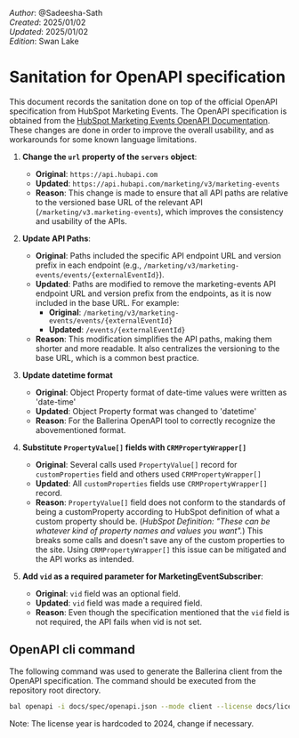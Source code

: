 _Author_: @Sadeesha-Sath \
_Created_: 2025/01/02 \
_Updated_: 2025/01/02 \
_Edition_: Swan Lake

# Sanitation for OpenAPI specification

This document records the sanitation done on top of the official OpenAPI specification from HubSpot Marketing Events.
The OpenAPI specification is obtained from the [HubSpot Marketing Events OpenAPI Documentation](https://developers.hubspot.com/docs/reference/api/marketing/marketing-events). These changes are done in order to improve the overall usability, and as workarounds for some known language limitations.

1. **Change the `url` property of the `servers` object**:
   - **Original**: `https://api.hubapi.com`
   - **Updated**: `https://api.hubapi.com/marketing/v3/marketing-events`
   - **Reason**: This change is made to ensure that all API paths are relative to the versioned base URL of the relevant API (`/marketing/v3.marketing-events`), which improves the consistency and usability of the APIs.

2. **Update API Paths**:
   - **Original**: Paths included the specific API endpoint URL and version prefix in each endpoint (e.g., `/marketing/v3/marketing-events/events/{externalEventId}`).
   - **Updated**: Paths are modified to remove the marketing-events API endpoint URL and version prefix from the endpoints, as it is now included in the base URL. For example:
     - **Original**: `/marketing/v3/marketing-events/events/{externalEventId}`
     - **Updated**: `/events/{externalEventId}`
   - **Reason**: This modification simplifies the API paths, making them shorter and more readable. It also centralizes the versioning to the base URL, which is a common best practice.

3. **Update datetime format**
   - **Original**: Object Property format of date-time values were written as 'date-time'
   - **Updated**: Object Property format was changed to 'datetime'
   - **Reason**: For the Ballerina OpenAPI tool to correctly recognize the abovementioned format.

4. **Substitute `PropertyValue[]` fields with `CRMPropertyWrapper[]`**
   - **Original**: Several calls used `PropertyValue[]` record for `customProperties` field and others used `CRMPropertyWrapper[]`
   - **Updated**: All `customProperties` fields use `CRMPropertyWrapper[]` record.
   - **Reason**: `PropertyValue[]` field does not conform to the standards of being a customProperty according to HubSpot definition of what a custom property should be. (_HubSpot Definition: "These can be whatever kind of property names and values you want"._) This breaks some calls and doesn't save any of the custom properties to the site. Using `CRMPropertyWrapper[]` this issue can be mitigated and the API works as intended.

5. **Add `vid` as a required parameter for MarketingEventSubscriber**:
   - **Original**: `vid` field was an optional field.  
   - **Updated**: `vid` field was made a required field.
   - **Reason**: Even though the specification mentioned that the `vid` field is not required, the API fails when vid is not set.

## OpenAPI cli command

The following command was used to generate the Ballerina client from the OpenAPI specification. The command should be executed from the repository root directory.

```bash
bal openapi -i docs/spec/openapi.json --mode client --license docs/license.txt -o ballerina
```

Note: The license year is hardcoded to 2024, change if necessary.
